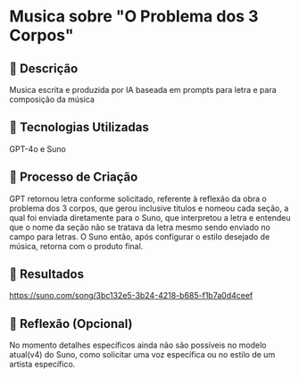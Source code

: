 # Musica sobre "O Problema dos 3 Corpos"

## 📒 Descrição
Musica escrita e produzida por IA baseada em prompts para letra e para composição da música

## 🤖 Tecnologias Utilizadas
GPT-4o e Suno

## 🧐 Processo de Criação
GPT retornou letra conforme solicitado, referente à reflexão da obra o problema dos 3 corpos, que gerou inclusive titulos e nomeou cada seção, a qual foi enviada diretamente para o Suno, que interpretou a letra e entendeu que o nome da seção não se tratava da letra mesmo sendo enviado no campo para letras. O Suno então, após configurar o estilo desejado de música, retorna com o produto final.

## 🚀 Resultados
https://suno.com/song/3bc132e5-3b24-4218-b685-f1b7a0d4ceef

## 💭 Reflexão (Opcional)
No momento detalhes específicos ainda não são possíveis no modelo atual(v4) do Suno, como solicitar uma voz específica ou no estilo de um artista específico.

